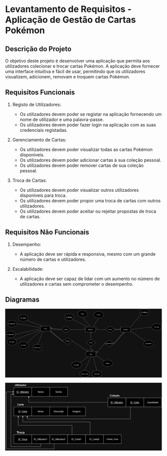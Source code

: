 # Levantamento de Requisitos - Aplicação de Gestão de Cartas Pokémon

## Descrição do Projeto
O objetivo deste projeto é desenvolver uma aplicação que permita aos utilizadores colecionar e trocar cartas Pokémon. A aplicação deve fornecer uma interface intuitiva e fácil de usar, permitindo que os utilizadores visualizem, adicionem, removam e troquem cartas Pokémon.

## Requisitos Funcionais
1. Registo de Utilizadores:
    - Os utilizadores devem poder se registar na aplicação fornecendo um nome de utilizador e uma palavra-passe.
    - Os utilizadores devem poder fazer login na aplicação com as suas credenciais registadas.

2. Gerenciamento de Cartas:
    - Os utilizadores devem poder visualizar todas as cartas Pokémon disponíveis.
    - Os utilizadores devem poder adicionar cartas à sua coleção pessoal.
    - Os utilizadores devem poder remover cartas de sua coleção pessoal.

3. Troca de Cartas:
    - Os utilizadores devem poder visualizar outros utilizadores disponíveis para troca.
    - Os utilizadores devem poder propor uma troca de cartas com outros utilizadores.
    - Os utilizadores devem poder aceitar ou rejeitar propostas de troca de cartas.

## Requisitos Não Funcionais

1. Desempenho:
    - A aplicação deve ser rápida e responsiva, mesmo com um grande número de cartas e utilizadores.

2. Escalabilidade:
    - A aplicação deve ser capaz de lidar com um aumento no número de utilizadores e cartas sem comprometer o desempenho.


## Diagramas
![Diagrama1](Diagrama1.png "AnImage")

![Diagrama1](Diagrama2.png "AnImage")
